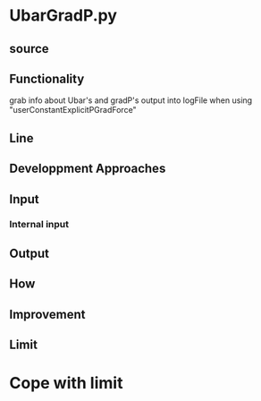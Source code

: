 # UbarGradP.py

## source

## Functionality
grab info about Ubar's and gradP's output into logFile when using "userConstantExplicitPGradForce"

## Line

## Developpment Approaches

## Input
### Internal input

## Output

## How

## Improvement

## Limit

# Cope with limit
